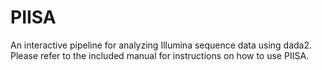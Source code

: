 # PIISA
An interactive pipeline for analyzing Illumina sequence data using dada2.
Please refer to the included manual for instructions on how to use PIISA.
